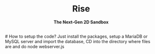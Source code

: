 <div align="center">
  
  # Rise
  
  **The Next-Gen 2D Sandbox**
</div>
<br>
# How to setup the code?
Just install the packages, setup a MariaDB or MySQL server and import the database, CD into the directory where files are and do node webserver.js
